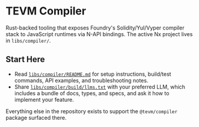 # TEVM Compiler

Rust-backed tooling that exposes Foundry's Solidity/Yul/Vyper compiler stack to JavaScript runtimes via N-API bindings. The active Nx project lives in `libs/compiler/`.

## Start Here

- Read [`libs/compiler/README.md`](libs/compiler/README.md) for setup instructions, build/test commands, API examples, and troubleshooting notes.
- Share [`libs/compiler/build/llms.txt`](libs/compiler/build/llms.txt) with your preferred LLM, which includes a bundle of docs, types, and specs, and ask it how to implement your feature.

Everything else in the repository exists to support the `@tevm/compiler` package surfaced there.
